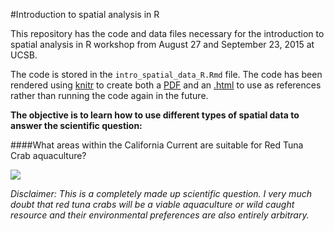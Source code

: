 #Introduction to spatial analysis in R

This repository has the code and data files necessary for the introduction to spatial analysis in R workshop from August 27 and September 23, 2015 at UCSB.

The code is stored in the `intro_spatial_data_R.Rmd` file. The code has been rendered using [knitr](http://yihui.name/knitr/) to create both a [PDF](https://github.com/jafflerbach/spatial-analysis-R/blob/master/intro_spatial_data_R.pdf) and an [.html](https://cdn.rawgit.com/eco-data-science/spatial-analysis-R/master/intro_spatial_data_R.html) to use as references rather than running the code again in the future.

**The objective is to learn how to use different types of spatial data to answer the scientific question:**

####What areas within the California Current are suitable for Red Tuna Crab aquaculture?


![](./images/crab.png)

*Disclaimer: This is a completely made up scientific question. I very much doubt that red tuna crabs will be a viable aquaculture or wild caught resource and their environmental preferences are also entirely arbitrary.*
